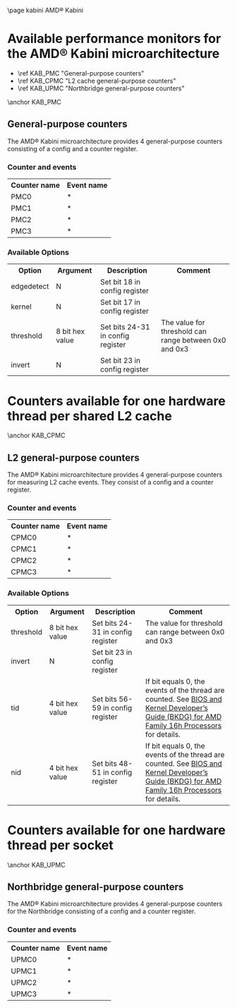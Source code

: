 \page kabini AMD&reg; Kabini

<H1>Available performance monitors for the AMD&reg; Kabini microarchitecture</H1>
<UL>
<LI>\ref KAB_PMC "General-purpose counters"</LI>
<LI>\ref KAB_CPMC "L2 cache general-purpose counters"</LI>
<LI>\ref KAB_UPMC "Northbridge general-purpose counters"</LI>
</UL>


\anchor KAB_PMC
<H2>General-purpose counters</H2>
<P>The AMD&reg; Kabini microarchitecture provides 4 general-purpose counters consisting of a config and a counter register.</P>
<H3>Counter and events</H3>
<TABLE>
<TR>
  <TH>Counter name</TH>
  <TH>Event name</TH>
</TR>
<TR>
  <TD>PMC0</TD>
  <TD>*</TD>
</TR>
<TR>
  <TD>PMC1</TD>
  <TD>*</TD>
</TR>
<TR>
  <TD>PMC2</TD>
  <TD>*</TD>
</TR>
<TR>
  <TD>PMC3</TD>
  <TD>*</TD>
</TR>
</TABLE>
<H3>Available Options</H3>
<TABLE>
<TR>
  <TH>Option</TH>
  <TH>Argument</TH>
  <TH>Description</TH>
  <TH>Comment</TH>
</TR>
<TR>
  <TD>edgedetect</TD>
  <TD>N</TD>
  <TD>Set bit 18 in config register</TD>
  <TD></TD>
</TR>
<TR>
  <TD>kernel</TD>
  <TD>N</TD>
  <TD>Set bit 17 in config register</TD>
  <TD></TD>
</TR>
<TR>
  <TD>threshold</TD>
  <TD>8 bit hex value</TD>
  <TD>Set bits 24-31 in config register</TD>
  <TD>The value for threshold can range between 0x0 and 0x3</TD>
</TR>
<TR>
  <TD>invert</TD>
  <TD>N</TD>
  <TD>Set bit 23 in config register</TD>
  <TD></TD>
</TR>
</TABLE>


<H1>Counters available for one hardware thread per shared L2 cache</H1>
\anchor KAB_CPMC
<H2>L2 general-purpose counters</H2>
<P>The AMD&reg; Kabini microarchitecture provides 4 general-purpose counters for measuring L2 cache events. They consist of a config and a counter register.</P>
<H3>Counter and events</H3>
<TABLE>
<TR>
  <TH>Counter name</TH>
  <TH>Event name</TH>
</TR>
<TR>
  <TD>CPMC0</TD>
  <TD>*</TD>
</TR>
<TR>
  <TD>CPMC1</TD>
  <TD>*</TD>
</TR>
<TR>
  <TD>CPMC2</TD>
  <TD>*</TD>
</TR>
<TR>
  <TD>CPMC3</TD>
  <TD>*</TD>
</TR>
</TABLE>
<H3>Available Options</H3>
<TABLE>
<TR>
  <TH>Option</TH>
  <TH>Argument</TH>
  <TH>Description</TH>
  <TH>Comment</TH>
</TR>
<TR>
  <TD>threshold</TD>
  <TD>8 bit hex value</TD>
  <TD>Set bits 24-31 in config register</TD>
  <TD>The value for threshold can range between 0x0 and 0x3</TD>
</TR>
<TR>
  <TD>invert</TD>
  <TD>N</TD>
  <TD>Set bit 23 in config register</TD>
  <TD></TD>
</TR>
<TR>
  <TD>tid</TD>
  <TD>4 bit hex value</TD>
  <TD>Set bits 56-59 in config register</TD>
  <TD>If bit equals 0, the events of the thread are counted. See <A HREF="http://amd-dev.wpengine.netdna-cdn.com/wordpress/media/2012/10/48751_16h_bkdg.pdf">BIOS and Kernel Developer’s Guide (BKDG) for AMD Family 16h Processors</A> for details.</TD>
</TR>
<TR>
  <TD>nid</TD>
  <TD>4 bit hex value</TD>
  <TD>Set bits 48-51 in config register</TD>
  <TD>If bit equals 0, the events of the thread are counted. See <A HREF="http://amd-dev.wpengine.netdna-cdn.com/wordpress/media/2012/10/48751_16h_bkdg.pdf">BIOS and Kernel Developer’s Guide (BKDG) for AMD Family 16h Processors</A> for details.</TD>
</TR>
</TABLE>

<H1>Counters available for one hardware thread per socket</H1>
\anchor KAB_UPMC
<H2>Northbridge general-purpose counters</H2>
<P>The AMD&reg; Kabini microarchitecture provides 4 general-purpose counters for the Northbridge consisting of a config and a counter register.</P>
<H3>Counter and events</H3>
<TABLE>
<TR>
  <TH>Counter name</TH>
  <TH>Event name</TH>
</TR>
<TR>
  <TD>UPMC0</TD>
  <TD>*</TD>
</TR>
<TR>
  <TD>UPMC1</TD>
  <TD>*</TD>
</TR>
<TR>
  <TD>UPMC2</TD>
  <TD>*</TD>
</TR>
<TR>
  <TD>UPMC3</TD>
  <TD>*</TD>
</TR>
</TABLE>

